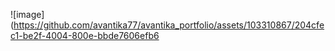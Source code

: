 ![image](https://github.com/avantika77/avantika_portfolio/assets/103310867/204cfec1-be2f-4004-800e-bbde7606efb6


